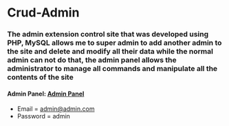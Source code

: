 # Crud-Admin

### The admin extension control site that was developed using PHP, MySQL allows me to super admin to add another admin to the site and delete and modify all their data while the normal admin can not do that, the admin panel allows the administrator to manage all commands and manipulate all the contents of the site

#### Admin Panel: <a href="http://smilemedical.epizy.com/admin" target="_blank">Admin Panel</a>
  - Email = admin@admin.com
  - Password = admin
